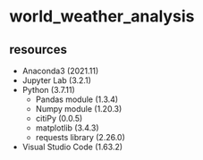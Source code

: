 # world_weather_analysis

## resources 
* Anaconda3 (2021.11)
* Jupyter Lab (3.2.1)
* Python (3.7.11)
    * Pandas module (1.3.4)
    * Numpy module (1.20.3)
    * citiPy (0.0.5)
    * matplotlib (3.4.3)
    * requests library (2.26.0)
* Visual Studio Code (1.63.2)
